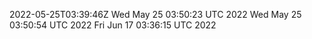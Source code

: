 2022-05-25T03:39:46Z
Wed May 25 03:50:23 UTC 2022
Wed May 25 03:50:54 UTC 2022
Fri Jun 17 03:36:15 UTC 2022
